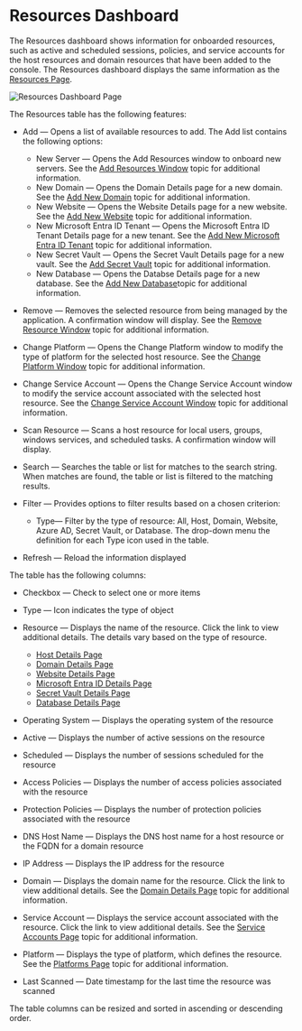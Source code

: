 # Resources Dashboard

The Resources dashboard shows information for onboarded resources, such as active and scheduled
sessions, policies, and service accounts for the host resources and domain resources that have been
added to the console. The Resources dashboard displays the same information as the
[Resources Page](/docs/privilegesecure/4.2/accessmanagement/admin/policy/page/resources.md).

![Resources Dashboard Page](/img/product_docs/privilegesecure/4.2/accessmanagement/admin/dashboard/resources.webp)

The Resources table has the following features:

- Add — Opens a list of available resources to add. The Add list contains the following options:

    - New Server — Opens the Add Resources window to onboard new servers. See the
      [Add Resources Window](/docs/privilegesecure/4.2/accessmanagement/admin/policy/window/resources/addresourcesonboard.md) topic for additional
      information.
    - New Domain — Opens the Domain Details page for a new domain. See the
      [Add New Domain](/docs/privilegesecure/4.2/accessmanagement/admin/policy/add/domain.md) topic for additional information.
    - New Website — Opens the Website Details page for a new website. See the
      [Add New Website](/docs/privilegesecure/4.2/accessmanagement/admin/policy/add/website.md) topic for additional information.
    - New Microsoft Entra ID Tenant — Opens the Microsoft Entra ID Tenant Details page for a new
      tenant. See the [Add New Microsoft Entra ID Tenant](/docs/privilegesecure/4.2/accessmanagement/admin/policy/add/entraidtenant.md) topic for
      additional information.
    - New Secret Vault — Opens the Secret Vault Details page for a new vault. See the
      [Add Secret Vault](/docs/privilegesecure/4.2/accessmanagement/admin/policy/add/secretvault.md) topic for additional information.
    - New Database — Opens the Databse Details page for a new database. See the
      [Add New Database](/docs/privilegesecure/4.2/accessmanagement/admin/policy/add/database.md)topic for additional information.

- Remove — Removes the selected resource from being managed by the application. A confirmation
  window will display. See the
  [Remove Resource Window](/docs/privilegesecure/4.2/accessmanagement/admin/policy/window/resources/removeresource.md) topic for additional
  information.
- Change Platform — Opens the Change Platform window to modify the type of platform for the selected
  host resource. See the [Change Platform Window](/docs/privilegesecure/4.2/accessmanagement/admin/policy/window/resources/changeplatform.md)
  topic for additional information.
- Change Service Account — Opens the Change Service Account window to modify the service account
  associated with the selected host resource. See the
  [Change Service Account Window](/docs/privilegesecure/4.2/accessmanagement/admin/policy/window/resources/changeserviceaccount.md) topic for
  additional information.
- Scan Resource — Scans a host resource for local users, groups, windows services, and scheduled
  tasks. A confirmation window will display.
- Search — Searches the table or list for matches to the search string. When matches are found, the
  table or list is filtered to the matching results.
- Filter — Provides options to filter results based on a chosen criterion:

    - Type— Filter by the type of resource: All, Host, Domain, Website, Azure AD, Secret Vault, or
      Database. The drop-down menu the definition for each Type icon used in the table.

- Refresh — Reload the information displayed

The table has the following columns:

- Checkbox — Check to select one or more items
- Type — Icon indicates the type of object
- Resource — Displays the name of the resource. Click the link to view additional details. The
  details vary based on the type of resource.

    - [Host Details Page](/docs/privilegesecure/4.2/accessmanagement/admin/policy/page/details/host.md)
    - [Domain Details Page](/docs/privilegesecure/4.2/accessmanagement/admin/policy/page/details/domain.md)
    - [Website Details Page](/docs/privilegesecure/4.2/accessmanagement/admin/policy/page/details/website.md)
    - [Microsoft Entra ID Details Page](/docs/privilegesecure/4.2/accessmanagement/admin/policy/page/details/entraid.md)
    - [Secret Vault Details Page](/docs/privilegesecure/4.2/accessmanagement/admin/policy/page/details/secretvault.md)
    - [Database Details Page](/docs/privilegesecure/4.2/accessmanagement/admin/policy/page/details/databases.md)

- Operating System — Displays the operating system of the resource
- Active — Displays the number of active sessions on the resource
- Scheduled — Displays the number of sessions scheduled for the resource
- Access Policies — Displays the number of access policies associated with the resource
- Protection Policies — Displays the number of protection policies associated with the resource
- DNS Host Name — Displays the DNS host name for a host resource or the FQDN for a domain resource
- IP Address — Displays the IP address for the resource
- Domain — Displays the domain name for the resource. Click the link to view additional details. See
  the [Domain Details Page](/docs/privilegesecure/4.2/accessmanagement/admin/policy/page/details/domain.md) topic for additional information.
- Service Account — Displays the service account associated with the resource. Click the link to
  view additional details. See the [Service Accounts Page](/docs/privilegesecure/4.2/accessmanagement/admin/configuration/page/serviceaccounts.md)
  topic for additional information.
- Platform — Displays the type of platform, which defines the resource. See the
  [Platforms Page](/docs/privilegesecure/4.2/accessmanagement/admin/policy/page/platforms/overview.md) topic for additional information.
- Last Scanned — Date timestamp for the last time the resource was scanned

The table columns can be resized and sorted in ascending or descending order.
